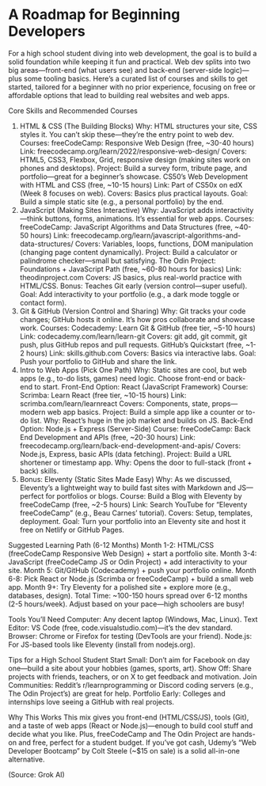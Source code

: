 # A Roadmap for Beginning Developers

For a high school student diving into web development, the goal is to build a solid foundation while keeping it fun and practical. Web dev splits into two big areas—front-end (what users see) and back-end (server-side logic)—plus some tooling basics. Here’s a curated list of courses and skills to get started, tailored for a beginner with no prior experience, focusing on free or affordable options that lead to building real websites and web apps.

Core Skills and Recommended Courses
1. HTML & CSS (The Building Blocks)
Why: HTML structures your site, CSS styles it. You can’t skip these—they’re the entry point to web dev.
Courses:
freeCodeCamp: Responsive Web Design (free, ~30-40 hours)
Link: freecodecamp.org/learn/2022/responsive-web-design/
Covers: HTML5, CSS3, Flexbox, Grid, responsive design (making sites work on phones and desktops).
Project: Build a survey form, tribute page, and portfolio—great for a beginner’s showcase.
CS50’s Web Development with HTML and CSS (free, ~10-15 hours)
Link: Part of CS50x on edX (Week 8 focuses on web).
Covers: Basics plus practical layouts.
Goal: Build a simple static site (e.g., a personal portfolio) by the end.
2. JavaScript (Making Sites Interactive)
Why: JavaScript adds interactivity—think buttons, forms, animations. It’s essential for web apps.
Courses:
freeCodeCamp: JavaScript Algorithms and Data Structures (free, ~40-50 hours)
Link: freecodecamp.org/learn/javascript-algorithms-and-data-structures/
Covers: Variables, loops, functions, DOM manipulation (changing page content dynamically).
Project: Build a calculator or palindrome checker—small but satisfying.
The Odin Project: Foundations + JavaScript Path (free, ~60-80 hours for basics)
Link: theodinproject.com
Covers: JS basics, plus real-world practice with HTML/CSS.
Bonus: Teaches Git early (version control—super useful).
Goal: Add interactivity to your portfolio (e.g., a dark mode toggle or contact form).
3. Git & GitHub (Version Control and Sharing)
Why: Git tracks your code changes; GitHub hosts it online. It’s how pros collaborate and showcase work.
Courses:
Codecademy: Learn Git & GitHub (free tier, ~5-10 hours)
Link: codecademy.com/learn/learn-git
Covers: git add, git commit, git push, plus GitHub repos and pull requests.
GitHub’s Quickstart (free, ~1-2 hours)
Link: skills.github.com
Covers: Basics via interactive labs.
Goal: Push your portfolio to GitHub and share the link.
4. Intro to Web Apps (Pick One Path)
Why: Static sites are cool, but web apps (e.g., to-do lists, games) need logic. Choose front-end or back-end to start.
Front-End Option: React (JavaScript Framework)
Course: Scrimba: Learn React (free tier, ~10-15 hours)
Link: scrimba.com/learn/learnreact
Covers: Components, state, props—modern web app basics.
Project: Build a simple app like a counter or to-do list.
Why: React’s huge in the job market and builds on JS.
Back-End Option: Node.js + Express (Server-Side)
Course: freeCodeCamp: Back End Development and APIs (free, ~20-30 hours)
Link: freecodecamp.org/learn/back-end-development-and-apis/
Covers: Node.js, Express, basic APIs (data fetching).
Project: Build a URL shortener or timestamp app.
Why: Opens the door to full-stack (front + back) skills.
5. Bonus: Eleventy (Static Sites Made Easy)
Why: As we discussed, Eleventy’s a lightweight way to build fast sites with Markdown and JS—perfect for portfolios or blogs.
Course: Build a Blog with Eleventy by freeCodeCamp (free, ~2-5 hours)
Link: Search YouTube for “Eleventy freeCodeCamp” (e.g., Beau Carnes’ tutorial).
Covers: Setup, templates, deployment.
Goal: Turn your portfolio into an Eleventy site and host it free on Netlify or GitHub Pages.

Suggested Learning Path (6-12 Months)
Month 1-2: HTML/CSS (freeCodeCamp Responsive Web Design) + start a portfolio site.
Month 3-4: JavaScript (freeCodeCamp JS or Odin Project) + add interactivity to your site.
Month 5: Git/GitHub (Codecademy) + push your portfolio online.
Month 6-8: Pick React or Node.js (Scrimba or freeCodeCamp) + build a small web app.
Month 9+: Try Eleventy for a polished site + explore more (e.g., databases, design).
Total Time: ~100-150 hours spread over 6-12 months (2-5 hours/week). Adjust based on your pace—high schoolers are busy!

Tools You’ll Need
Computer: Any decent laptop (Windows, Mac, Linux).
Text Editor: VS Code (free, code.visualstudio.com)—it’s the dev standard.
Browser: Chrome or Firefox for testing (DevTools are your friend).
Node.js: For JS-based tools like Eleventy (install from nodejs.org).

Tips for a High School Student
Start Small: Don’t aim for Facebook on day one—build a site about your hobbies (games, sports, art).
Show Off: Share projects with friends, teachers, or on X to get feedback and motivation.
Join Communities: Reddit’s r/learnprogramming or Discord coding servers (e.g., The Odin Project’s) are great for help.
Portfolio Early: Colleges and internships love seeing a GitHub with real projects.

Why This Works
This mix gives you front-end (HTML/CSS/JS), tools (Git), and a taste of web apps (React or Node.js)—enough to build cool stuff and decide what you like. Plus, freeCodeCamp and The Odin Project are hands-on and free, perfect for a student budget. If you’ve got cash, Udemy’s “Web Developer Bootcamp” by Colt Steele (~$15 on sale) is a solid all-in-one alternative.

(Source: Grok AI)
